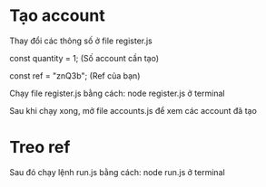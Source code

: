 # Tạo account
Thay đổi các thông số ở file register.js

const quantity = 1; (Số account cần tạo)

const ref = "znQ3b"; (Ref của bạn)

Chạy file register.js bằng cách: node register.js ở terminal

Sau khi chạy xong, mở file accounts.js để xem các account đã tạo


# Treo ref
Sau đó chạy lệnh run.js bằng cách: node run.js ở terminal
